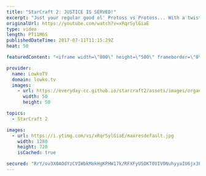 ```yaml
---
title: "StarCraft 2: JUSTICE IS SERVED!"
excerpt: "Just your regular good ol' Protoss vs Protoss... With a twist! Subscribe for more videos: http://lowko.tv/youtube Intense micro battles: https://goo.gl/8ofWqN  A Silver versus Gold league Protoss versus Protoss is almost bound to have at least one of the two players cheese. Lo and behold... The same"
originalUrl: https://youtube.com/watch?v=xRqrSylGiaE
type: video
length: PT11M6S
publishedDateTime: 2017-07-11T11:15:29Z
heat: 50

featuredContent: "<iframe width=\"800\" height=\"500\" frameborder=\"0\" src=\"https://www.youtube.com/embed/xRqrSylGiaE\" allow=\"accelerometer; autoplay; encrypted-media; gyroscope; picture-in-picture\" allowfullscreen></iframe>"

provider:
  name: LowkoTV
  domain: lowko.tv
  images:
    - url: https://everyday-cc.github.io/starcraft2/assets/images/organizations/lowko.tv-50x50.jpg
      width: 50
      height: 50

topics:
  - StarCraft 2

images:
  - url: https://i.ytimg.com/vi/xRqrSylGiaE/maxresdefault.jpg
    width: 1280
    height: 720
    isCached: true

secured: "RrY/ov3X0AOdYzCVIWbkMokHgKPHW17k/RFXFyU5DKT0VIV0NuhyyaIU6jx3F8uV3/a0IB/IoJFZHy9hNfyCctapWVV8SfJYt+2em4f6lf9YrfyUahSk0Z3BBrdMi0199HaKkML4Ohfj2aD55Kx2Xbu++BB0i95G0WV90NiyW77aUZWY+4axMVELAecABqEXjxXQp6wwsX1U2iT9SnC4q3p+a7CdBxLGsxOujwqkLEKiTFTfZuZt/a3SZVsKGHo4OW3i8gRDj/hm0OHihI+09i9g3SjLuBJFywEO0LztuCd4IGvWXiR0jJVr6tK0N91sDWXEt5ckNqKoAUe3NvWx+K2r3oaUb+CTd6qKSV+/QYUkjM7YGF6Nv0z8R/29NFlhrfqzHgc68SCf/lOaSk5QjuUHJN1KL2v5ulWyBJfnQo8=;PJC5kcbXZUqWrLpbPgxCgg=="
---
```


